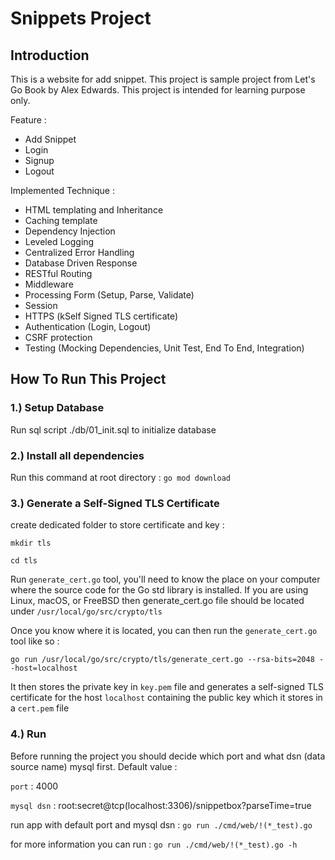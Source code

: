 # Snippets Project

## Introduction

This is a website for add snippet. This project is sample project from Let's Go Book by Alex Edwards. This project is intended for learning purpose only.

Feature : 
- Add Snippet
- Login
- Signup
- Logout

Implemented Technique :
- HTML templating and Inheritance
- Caching template
- Dependency Injection
- Leveled Logging
- Centralized Error Handling
- Database Driven Response
- RESTful Routing
- Middleware
- Processing Form (Setup, Parse, Validate)
- Session
- HTTPS (kSelf Signed TLS certificate)
- Authentication (Login, Logout)
- CSRF protection
- Testing (Mocking Dependencies, Unit Test, End To End, Integration)

## How To Run This Project

### 1.) Setup Database

Run sql script ./db/01_init.sql to initialize database

### 2.) Install all dependencies

Run this command at root directory : `go mod download`

### 3.) Generate a Self-Signed TLS Certificate

create dedicated folder to store certificate and key : 

`mkdir tls`

`cd tls`

Run `generate_cert.go` tool, you'll need to know the place on your computer where the source code for the Go std library is installed.
If you are using Linux, macOS, or FreeBSD then generate_cert.go file should be located under `/usr/local/go/src/crypto/tls`

Once you know where it is located, you can then run the `generate_cert.go` tool like so :

`go run /usr/local/go/src/crypto/tls/generate_cert.go --rsa-bits=2048 --host=localhost`

It then stores the private key in `key.pem` file and generates a self-signed TLS certificate for the host `localhost` containing the public key which it stores in a `cert.pem` file

### 4.) Run

Before running the project you should decide which port and what dsn (data source name) mysql first. Default value :

`port` : 4000

`mysql dsn` : root:secret@tcp(localhost:3306)/snippetbox?parseTime=true

run app with default port and mysql dsn : `go run ./cmd/web/!(*_test).go`

for more information you can run : `go run ./cmd/web/!(*_test).go -h`
